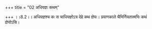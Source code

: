+++
title = "02 अधियज्ञः कथम्"

+++
।।8.2।। अधियज्ञश्च कः स चाधियज्ञोऽत्र देहे कथ ज्ञेयः। प्रयाणकाले
चैभिर्नियतात्मभिः कथं ज्ञेयोऽसि।
